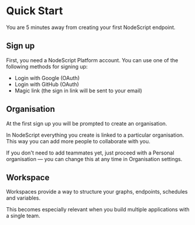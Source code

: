# Quick Start

You are 5 minutes away from creating your first NodeScript endpoint.

## Sign up

First, you need a NodeScript Platform account. You can use one of the following methods for signing up:

- Login with Google (OAuth)
- Login with GitHub (OAuth)
- Magic link (the sign in link will be sent to your email)

## Organisation

At the first sign up you will be prompted to create an organisation.

In NodeScript everything you create is linked to a particular organisation. This way you can add more people to collaborate with you.

If you don't need to add teammates yet, just proceed with a Personal organisation — you can change this at any time in Organisation settings.

## Workspace

Workspaces provide a way to structure your graphs, endpoints, schedules and variables.

This becomes especially relevant when you build multiple applications with a single team.
